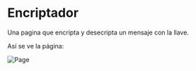 # Encriptador
Una pagina que encripta y desecripta un mensaje con la llave.

Así se ve la página: 

![Page]("fotos/Front.png")
